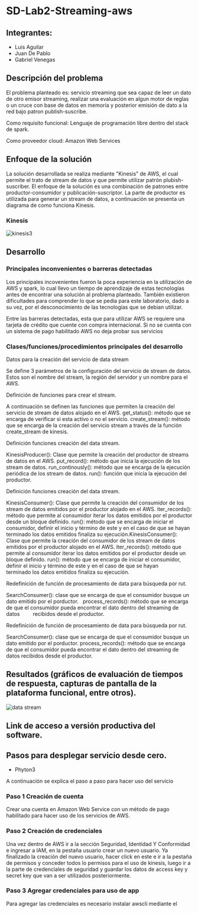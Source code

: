 # SD-Lab2-Streaming-aws

## Integrantes:
* Luis Aguilar
* Juan De Pablo
* Gabriel Venegas

## Descripción del problema
  El problema planteado es: servicio streaming que sea capaz de leer un dato de otro emisor streaming, realizar una evaluación en algun motor de reglas o un cruce con base de datos en memoría y posterior emisión de dato a la red bajo patron publish-suscribe.
  
  Como requisito funcional: Lenguaje de programación libre dentro del stack de spark.
  
  Como proveedor cloud: Amazon Web Services
  
## Enfoque de la solución
La solución desarrollada se realiza mediante "Kinesis" de AWS, el cual permite el trato de stream de datos y que permite utilizar patrón plubish-suscriber.
El enfoque de la solución es una combinación de patrones entre productor-consumidor y publicación-suscriptor. La parte de productor es utilizada para generar un stream de datos, a continuación se presenta un diagrama de como funciona Kinesis.


### Kinesis
![kinesis3](https://user-images.githubusercontent.com/19898908/58143990-bfc71500-7c1a-11e9-9ed1-96deb24cc20f.PNG)

## Desarrollo

### Principales inconvenientes o barreras detectadas
Los principales incovenientes fueron la poca experiencia en la utilización de AWS y spark, lo cual llevo un tiempo de aprendizaje de estas tecnologías antes de encontrar una solución al problema planteado. También existieron dificultades para comprender lo que se pedía para este laboratorio, dado a su vez, por el desconocimiento de las tecnologías que se debian utilizar.

Entre las barreras detectadas, esta que para utilizar AWS se requiere una tarjeta de crédito que cuente con compra internacional. Si no se cuenta con un sistema de pago habilitado AWS no deja probar sus servicios
### Clases/funciones/procedimientos principales del desarrollo

Datos para la creación del servicio de data stream

Se define 3 parámetros de la configuración del servicio de stream de datos. Estos son el nombre del stream, la región del servidor y un nombre para el AWS.


Definición de funciones para crear el stream.

  A continuación se definen las funciones que permiten la creación del servicio de stream de datos alojado en el AWS.
	get_status(): método que se encarga de verificar si esta activo o no el servicio.
  create_stream(): método que se encarga de la creación del servicio stream a través de la función create_stream de kinesis.


 Definición funciones creación del data stream.
 
  KinesisProducer(): Clase que permite la creación del productor de streams de datos en el AWS.
	put_record(): método que inicia la ejecución de los stream de datos.
	run_continously(): método que se encarga de la ejecución periódica de los stream de datos.
	run(): función que inicia la ejecución del productor.

 Definición funciones creación del data stream.
 
  KinesisConsumer(): Clase que permite la creación del consumidor de los stream de datos emitidos por el productor alojado     en el AWS.
  iter_records(): método que permite al consumidor iterar los datos emitidos por el productor desde un bloque definido.
  run(): método que se encarga de iniciar el consumidor, definir el inicio y término de este y en el caso de que se hayan       terminado los datos emitidos finaliza su ejecución.KinesisConsumer(): Clase que permite la creación del consumidor de los   	stream de datos emitidos por el productor alojado en el AWS.
  iter_records(): método que permite al consumidor iterar los datos emitidos por el productor desde un bloque definido.
  run(): método que se encarga de iniciar el consumidor, definir el inicio y término de este y en el caso de que se hayan       terminado los datos emitidos finaliza su ejecución.
  
  Redefinición de función de procesamiento de data para búsqueda por rut.
  
  SearchConsumer(): clase que se encarga de que el consumidor busque un dato emitido por el porductor.
   process_records(): método que se encarga de que el consumidor pueda encontrar el dato dentro del streaming de datos         recibidos desde el productor.
 
 Redefinición de función de procesamiento de data para búsqueda por rut.
 
  SearchConsumer(): clase que se encarga de que el consumidor busque un dato emitido por el porductor.
   process_records(): método que se encarga de que el consumidor pueda encontrar el dato dentro del streaming de datos         recibidos desde el productor.



## Resultados (gráficos de evaluación de tiempos de respuesta, capturas de pantalla de la plataforma funcional, entre otros).
![data stream](https://user-images.githubusercontent.com/19898908/58142929-f3a03b80-7c16-11e9-8608-7383b3266083.PNG)


## Link de acceso a versión productiva del software.

## Pasos para desplegar servicio desde cero.

* Phyton3

A continuación se explica el paso a paso para hacer uso del servicio
### Paso 1 Creación de cuenta
Crear una cuenta en Amazon Web Service con un método de pago habilitado para hacer uso de los servicios de AWS.
### Paso 2 Creación de credenciales
Una vez dentro de AWS ir a la sección Seguridad, Identidad Y Conformidad e ingresar a IAM, en la pestaña usuario crear un nuevo usuario. Ya finalizado la creación del nuevo usuario, hacer click en este e ir a la pestaña de permisos y conceder todos lo permisos para el uso de kinesis, luego ir a la parte de credenciales de seguridad y guardar los datos de access key y secret key que van a ser utilizados posteriormente.
### Paso 3 Agregar credenciales para uso de app
Para agregar las credenciales es necesario instalar awscli mediante el 
